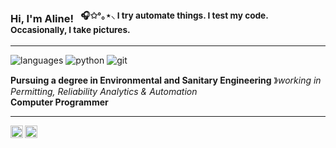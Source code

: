 ### Hi, I'm Aline! &nbsp;&nbsp;<sup>🎧✩°｡⋆⸜  I try automate things. I test my code. Occasionally, I take pictures.</sup>

----

![languages](https://img.shields.io/static/v1?label=&message=languages:&color=111&style=flat-square)
![python](https://img.shields.io/static/v1?logo=python&label=&message=python&color=36465D&logoColor=AAA&style=flat-square&link=)
![git](https://img.shields.io/static/v1?logo=git&label=&message=git&color=36465D&logoColor=AAA&style=flat-square)
&nbsp;&nbsp;&nbsp;

**Pursuing a degree in Environmental and Sanitary Engineering** &#12299;_working in Permitting, Reliability Analytics & Automation_
<br/>
**Computer Programmer**

----

<a href="https://linkedin.com/in/alineolivaz">
  <img align="left" alt="aline's linkedin" width="20px" src="https://simpleicons.now.sh/linkedin/495f7e" />
</a>
<a href="https://vsco.co/liangles">
  <img align="left" alt="aline's vsco" width="20px" src="https://simpleicons.now.sh/vsco/495f7e" />
</a>


